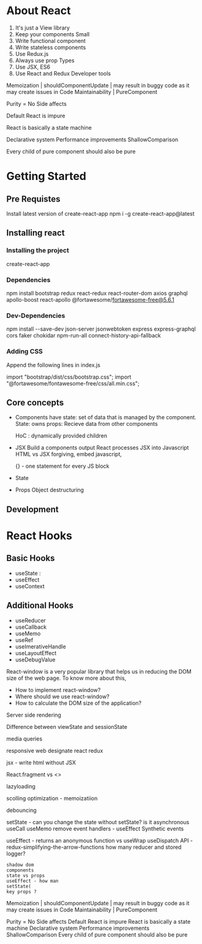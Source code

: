 # About React

1. It's just a View library
2. Keep your components Small
3. Write functional component
4. Write stateless components
5. Use Redux.js
6. Always use prop Types
7. Use JSX, ES6
8. Use React and Redux Developer tools

Memoization | shouldComponentUpdate | may result in buggy code as it may create issues in Code Maintainability | PureComponent

Purity = No Side affects

Default React is impure

React is basically a state machine

Declarative system Performance improvements ShallowComparison

Every child of pure component should also be pure

# Getting Started

## Pre Requistes

Install latest version of create-react-app
npm i -g create-react-app@latest

## Installing react

### Installing the project

create-react-app <projectname>

### Dependencies

npm install bootstrap redux react-redux react-router-dom axios graphql apollo-boost react-apollo @fortawesome/fortawesome-free@5.6.1

### Dev-Dependencies

npm install --save-dev json-server jsonwebtoken express express-graphql cors faker chokidar npm-run-all connect-history-api-fallback

### Adding CSS

Append the following lines in index.js

import "bootstrap/dist/css/bootstrap.css";
import "@fortawesome/fontawesome-free/css/all.min.css";

## Core concepts
- Components
    have state: set of data that is managed by the component.
        State: owns
        props: Recieve data from other components
   
   HoC : dynamically provided children    

- JSX
   Build a components output
   React processes JSX into Javascript
   HTML vs JSX
   forgiving, embed javascript, 

   {} - one statement for every JS block


- State
- Props
  Object destructuring


## Development

# React Hooks

## Basic Hooks

- useState :
- useEffect
- useContext

## Additional Hooks

- useReducer
- useCallback
- useMemo
- useRef
- useImerativeHandle
- useLayoutEffect
- useDebugValue


React-window is a very popular library that helps us in reducing the DOM size of the web page.
To know more about this,
- How to implement react-window?
- Where should we use react-window?
- How to calculate the DOM size of the application?

Server side rendering

Difference between viewState and sessionState

media queries

responsive web designate
react redux

jsx  - write html without JSX

React.fragment vs <>

lazyloading

scolling optimization - memoizatiion

debouncing

setState - can you change the state without setState? is it asynchronous
useCall
useMemo
remove event handlers - useEffect
Synthetic events

useEffect - returns an anonymous function vs useWrap
useDispatch 
API - redux-simplifying-the-arrow-functions 
how many reducer and stored
logger?

	shadow dom
	components
	state vs props
	useEffect - how man 
	setState(
	key props ?

  Memoization | shouldComponentUpdate | may result in buggy code as it may create issues in Code Maintainability | PureComponent

Purity = No Side affects
Default React is impure
React is basically a state machine
Declarative system Performance improvements ShallowComparison
Every child of pure component should also be pure

